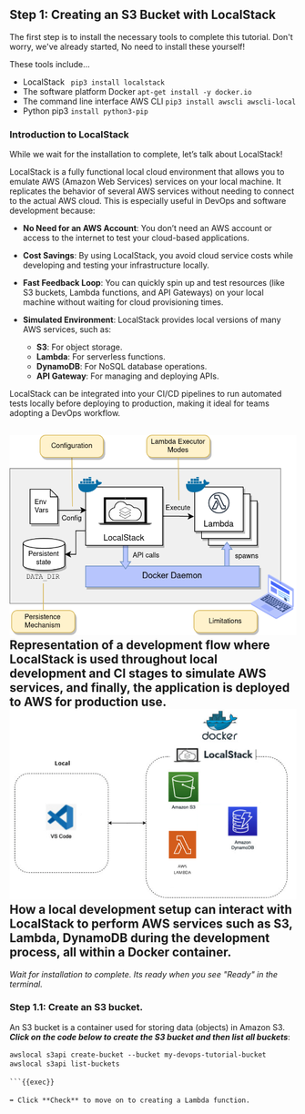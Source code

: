 ## Step 1: Creating an S3 Bucket with LocalStack

The first step is to install the necessary tools to complete this tutorial.
Don't worry, we've already started, No need to install these yourself!

These tools include…

- LocalStack
  ` pip3 install localstack`
- The software platform Docker
  `apt-get install -y docker.io`
- The command line interface AWS CLI
  `pip3 install awscli awscli-local`
- Python pip3
  `install python3-pip`

### Introduction to LocalStack

While we wait for the installation to complete, let’s talk about LocalStack!

LocalStack is a fully functional local cloud environment that allows you to emulate AWS (Amazon Web Services) services on your local machine. It replicates the behavior of several AWS services without needing to connect to the actual AWS cloud. This is especially useful in DevOps and software development because:

- **No Need for an AWS Account**: You don’t need an AWS account or access to the internet to test your cloud-based applications.
- **Cost Savings**: By using LocalStack, you avoid cloud service costs while developing and testing your infrastructure locally.
- **Fast Feedback Loop**: You can quickly spin up and test resources (like S3 buckets, Lambda functions, and API Gateways) on your local machine without waiting for cloud provisioning times.
- **Simulated Environment**: LocalStack provides local versions of many AWS services, such as:

  - **S3**: For object storage.
  - **Lambda**: For serverless functions.
  - **DynamoDB**: For NoSQL database operations.
  - **API Gateway**: For managing and deploying APIs. 

LocalStack can be integrated into your CI/CD pipelines to run automated tests locally before deploying to production, making it ideal for teams adopting a DevOps workflow.

![understanding-local-stack-schema](./image.png)
Representation of a development flow where LocalStack is used throughout local development and CI stages to simulate AWS services, and finally, the application is deployed to AWS for production use.
![local-development-setup](./graph.png)
How a local development setup can interact with LocalStack to perform AWS services such as S3, Lambda, DynamoDB during the development process, all within a Docker container.
---
*Wait for installation to complete. Its ready when you see "Ready" in the terminal.*

### Step 1.1: Create an S3 bucket. 
An S3 bucket is a container used for storing data (objects) in Amazon S3. 
***Click on the code below to create the S3 bucket and then list all buckets***:
```
awslocal s3api create-bucket --bucket my-devops-tutorial-bucket
awslocal s3api list-buckets

```{{exec}}

➡️ Click **Check** to move on to creating a Lambda function.
